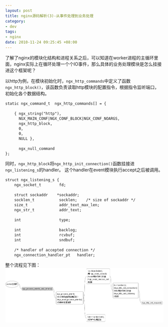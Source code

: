 ```yaml
--- 
layout: post
title: nginx源码解析(3)-从事件处理到业务处理
category:
- dev
tags:
- nginx
date: 2010-11-24 09:25:45 +08:00
---
```

了解了nginx的模块化结构和进程关系之后，可以知道在worker进程的主循环里面，nginx实际上在循环处理一个个IO事件，那么具体的业务处理模块是怎么挂接进这个框架呢？

以http为例，在模块初始化时，`ngx_http_commands`中定义了函数`ngx_http_block()`，该函数负责读取http模块的配置指令，根据指令监听端口，初始化各个数据结构。

    static ngx_command_t  ngx_http_commands[] = {

        { ngx_string("http"),
          NGX_MAIN_CONF|NGX_CONF_BLOCK|NGX_CONF_NOARGS,
          ngx_http_block,
          0,
          0,
          NULL },

          ngx_null_command
    };

同时，`ngx_http_block`将`ngx_http_init_connection()`函数挂接进`ngx_listening_s`的handler。 这个handler在event模块执行accept之后被调用。

    struct ngx_listening_s {
        ngx_socket_t        fd;

        struct sockaddr    *sockaddr;
        socklen_t           socklen;    /* size of sockaddr */
        size_t              addr_text_max_len;
        ngx_str_t           addr_text;

        int                 type;

        int                 backlog;
        int                 rcvbuf;
        int                 sndbuf;

        /* handler of accepted connection */
        ngx_connection_handler_pt   handler;  

整个流程见下图：
![http process](/assets/uploads/2010/11/nginx_http_init.jpg)

